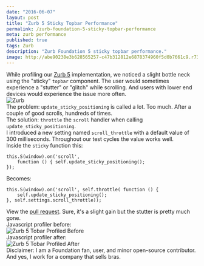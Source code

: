```yaml
---
date: "2016-06-07"
layout: post
title: "Zurb 5 Sticky Topbar Performance"
permalink: /zurb-foundation-5-sticky-topbar-performance
meta: zurb performance
published: true
tags: Zurb
description: "Zurb Foundation 5 sticky topbar performance."
image: http://abe90238e3b628565257-c47b312812e6878374960f5d0b7661c9.r73.cf1.rackcdn.com/zurb-6.png
---
```

<div class="para">
While profiling our <a href="http://foundation.zurb.com/sites/docs/v/5.5.3/" target="_blank">Zurb 5</a> implementation, we noticed a slight bottle neck using the "sticky" <code>topbar</code> component.  The user would sometimes experience a "stutter" or "glitch" while scrolling.  And users with lower end devices would experience the issue more often.
</div>

<img src="http://abe90238e3b628565257-c47b312812e6878374960f5d0b7661c9.r73.cf1.rackcdn.com/zurb-6.png" alt="Zurb" />

<div class="para">
The problem: <code>update_sticky_positioning</code> is called a lot. Too much.  After a couple of good scrolls, hundreds of times.
</div>

<div class="para">
The solution: <code>throttle</code> the <code>scroll</code> handler when calling <code>update_sticky_positioning</code>.
</div>

<div class="para">
I introduced a new setting named <code>scroll_throttle</code> with a default value of 300 milliseconds. Throughout our test cycles the value works well.
</div>  

<div class="para">
Inside the <code>sticky</code> function this:
</div>

<pre><code class="language-js">this.S(window).on('scroll', 
    function () { self.update_sticky_positioning();
});</code></pre>

<div class="para">
Becomes:
</div>

<pre><code class="language-js">this.S(window).on('scroll', self.throttle( function () {
    self.update_sticky_positioning();
}, self.settings.scroll_throttle));</code></pre>

<div class="para">
View the <a href="https://github.com/zurb/foundation-sites/pull/8884/files" target="_new">pull request</a>.  Sure, it's a slight gain but the stutter is pretty much gone.
</div>

<div class="para">
Javascript profiler before:
</div>

<img src="https://cloud.githubusercontent.com/assets/156634/15751986/2d2c124c-28ba-11e6-8ecb-c781ea6fa410.PNG" alt="Zurb 5 Tobar Profiled Before" />

<div class="para">
Javascript profiler after:
</div>

<img src="https://cloud.githubusercontent.com/assets/156634/15751989/30daf980-28ba-11e6-9328-f189d395c489.PNG" alt="Zurb 5 Tobar Profiled After" />

<div class="para">
Disclaimer: I am a Foundation fan, user, and minor open-source contributor.  And yes, I work for a company that sells bras.
</div>